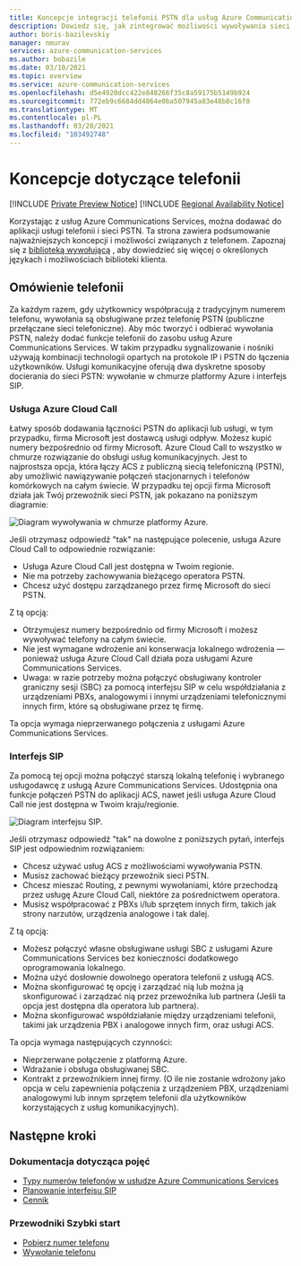 ```yaml
---
title: Koncepcje integracji telefonii PSTN dla usług Azure Communications Services
description: Dowiedz się, jak zintegrować możliwości wywoływania sieci PSTN w aplikacji usługi Azure Communications Services.
author: boris-bazilevskiy
manager: nmurav
services: azure-communication-services
ms.author: bobazile
ms.date: 03/10/2021
ms.topic: overview
ms.service: azure-communication-services
ms.openlocfilehash: d5e4920dcc422e848266f35c8a59175b5149b924
ms.sourcegitcommit: 772eb9c6684dd4864e0ba507945a83e48b8c16f0
ms.translationtype: MT
ms.contentlocale: pl-PL
ms.lasthandoff: 03/20/2021
ms.locfileid: "103492748"
---
```

# <a name="telephony-concepts"></a>Koncepcje dotyczące telefonii

[!INCLUDE [Private Preview Notice](../../includes/private-preview-include.md)]
[!INCLUDE [Regional Availability Notice](../../includes/regional-availability-include.md)]

Korzystając z usług Azure Communications Services, można dodawać do aplikacji usługi telefonii i sieci PSTN. Ta strona zawiera podsumowanie najważniejszych koncepcji i możliwości związanych z telefonem. Zapoznaj się z [biblioteką wywołującą](../../quickstarts/voice-video-calling/calling-client-samples.md) , aby dowiedzieć się więcej o określonych językach i możliwościach biblioteki klienta.

## <a name="overview-of-telephony"></a>Omówienie telefonii
Za każdym razem, gdy użytkownicy współpracują z tradycyjnym numerem telefonu, wywołania są obsługiwane przez telefonię PSTN (publiczne przełączane sieci telefoniczne). Aby móc tworzyć i odbierać wywołania PSTN, należy dodać funkcje telefonii do zasobu usług Azure Communications Services. W takim przypadku sygnalizowanie i nośniki używają kombinacji technologii opartych na protokole IP i PSTN do łączenia użytkowników. Usługi komunikacyjne oferują dwa dyskretne sposoby docierania do sieci PSTN: wywołanie w chmurze platformy Azure i interfejs SIP.

### <a name="azure-cloud-calling"></a>Usługa Azure Cloud Call

Łatwy sposób dodawania łączności PSTN do aplikacji lub usługi, w tym przypadku, firma Microsoft jest dostawcą usługi odpływ. Możesz kupić numery bezpośrednio od firmy Microsoft. Azure Cloud Call to wszystko w chmurze rozwiązanie do obsługi usług komunikacyjnych. Jest to najprostsza opcja, która łączy ACS z publiczną siecią telefoniczną (PSTN), aby umożliwić nawiązywanie połączeń stacjonarnych i telefonów komórkowych na całym świecie. W przypadku tej opcji firma Microsoft działa jak Twój przewoźnik sieci PSTN, jak pokazano na poniższym diagramie:

![Diagram wywoływania w chmurze platformy Azure.](../media/telephony-concept/azure-calling-diagram.png)

Jeśli otrzymasz odpowiedź "tak" na następujące polecenie, usługa Azure Cloud Call to odpowiednie rozwiązanie:
- Usługa Azure Cloud Call jest dostępna w Twoim regionie.
- Nie ma potrzeby zachowywania bieżącego operatora PSTN.
- Chcesz użyć dostępu zarządzanego przez firmę Microsoft do sieci PSTN.

Z tą opcją:
- Otrzymujesz numery bezpośrednio od firmy Microsoft i możesz wywoływać telefony na całym świecie.
- Nie jest wymagane wdrożenie ani konserwacja lokalnego wdrożenia — ponieważ usługa Azure Cloud Call działa poza usługami Azure Communications Services.
- Uwaga: w razie potrzeby można połączyć obsługiwany kontroler graniczny sesji (SBC) za pomocą interfejsu SIP w celu współdziałania z urządzeniami PBXs, analogowymi i innymi urządzeniami telefonicznymi innych firm, które są obsługiwane przez tę firmę.

Ta opcja wymaga nieprzerwanego połączenia z usługami Azure Communications Services.

### <a name="sip-interface"></a>Interfejs SIP

Za pomocą tej opcji można połączyć starszą lokalną telefonię i wybranego usługodawcę z usługą Azure Communications Services. Udostępnia ona funkcje połączeń PSTN do aplikacji ACS, nawet jeśli usługa Azure Cloud Call nie jest dostępna w Twoim kraju/regionie. 

![Diagram interfejsu SIP.](../media/telephony-concept/sip-interface-diagram.png)

Jeśli otrzymasz odpowiedź "tak" na dowolne z poniższych pytań, interfejs SIP jest odpowiednim rozwiązaniem:

- Chcesz używać usług ACS z możliwościami wywoływania PSTN.
- Musisz zachować bieżący przewoźnik sieci PSTN.
- Chcesz mieszać Routing, z pewnymi wywołaniami, które przechodzą przez usługę Azure Cloud Call, niektóre za pośrednictwem operatora.
- Musisz współpracować z PBXs i/lub sprzętem innych firm, takich jak strony narzutów, urządzenia analogowe i tak dalej.

Z tą opcją:

- Możesz połączyć własne obsługiwane usługi SBC z usługami Azure Communications Services bez konieczności dodatkowego oprogramowania lokalnego.
- Można użyć dosłownie dowolnego operatora telefonii z usługą ACS.
- Można skonfigurować tę opcję i zarządzać nią lub można ją skonfigurować i zarządzać nią przez przewoźnika lub partnera (Jeśli ta opcja jest dostępna dla operatora lub partnera).
- Można skonfigurować współdziałanie między urządzeniami telefonii, takimi jak urządzenia PBX i analogowe innych firm, oraz usługi ACS.

Ta opcja wymaga następujących czynności:

- Nieprzerwane połączenie z platformą Azure.
- Wdrażanie i obsługa obsługiwanej SBC.
- Kontrakt z przewoźnikiem innej firmy. (O ile nie zostanie wdrożony jako opcja w celu zapewnienia połączenia z urządzeniem PBX, urządzeniami analogowymi lub innym sprzętem telefonii dla użytkowników korzystających z usług komunikacyjnych).

## <a name="next-steps"></a>Następne kroki

### <a name="conceptual-documentation"></a>Dokumentacja dotycząca pojęć

- [Typy numerów telefonów w usłudze Azure Communications Services](./plan-solution.md)
- [Planowanie interfejsu SIP](./sip-interface-infrastructure.md)
- [Cennik](../pricing.md)

### <a name="quickstarts"></a>Przewodniki Szybki start

- [Pobierz numer telefonu](../../quickstarts/telephony-sms/get-phone-number.md)
- [Wywołanie telefonu](../../quickstarts/voice-video-calling/pstn-call.md)
